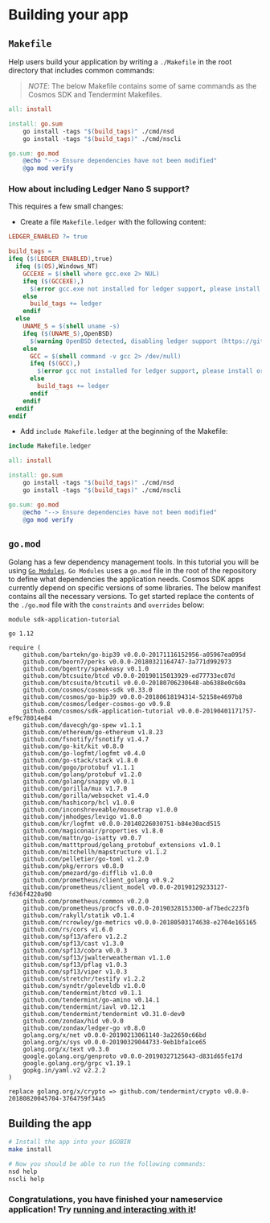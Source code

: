 # Building your app

## `Makefile`

Help users build your application by writing a `./Makefile` in the root directory that includes common commands:

> _*NOTE*_: The below Makefile contains some of same commands as the Cosmos SDK and Tendermint Makefiles.

```makefile
all: install

install: go.sum
	go install -tags "$(build_tags)" ./cmd/nsd
	go install -tags "$(build_tags)" ./cmd/nscli

go.sum: go.mod
	@echo "--> Ensure dependencies have not been modified"
	@go mod verify
```

### How about including Ledger Nano S support?

This requires a few small changes:

- Create a file `Makefile.ledger` with the following content: 

```makefile
LEDGER_ENABLED ?= true

build_tags =
ifeq ($(LEDGER_ENABLED),true)
  ifeq ($(OS),Windows_NT)
    GCCEXE = $(shell where gcc.exe 2> NUL)
    ifeq ($(GCCEXE),)
      $(error gcc.exe not installed for ledger support, please install or set LEDGER_ENABLED=false)
    else
      build_tags += ledger
    endif
  else
    UNAME_S = $(shell uname -s)
    ifeq ($(UNAME_S),OpenBSD)
      $(warning OpenBSD detected, disabling ledger support (https://github.com/cosmos/cosmos-sdk/issues/1988))
    else
      GCC = $(shell command -v gcc 2> /dev/null)
      ifeq ($(GCC),)
        $(error gcc not installed for ledger support, please install or set LEDGER_ENABLED=false)
      else
        build_tags += ledger
      endif
    endif
  endif
endif
```

- Add `include Makefile.ledger` at the beginning of the Makefile:

```makefile
include Makefile.ledger

all: install

install: go.sum
	go install -tags "$(build_tags)" ./cmd/nsd
	go install -tags "$(build_tags)" ./cmd/nscli

go.sum: go.mod
	@echo "--> Ensure dependencies have not been modified"
	@go mod verify
```


## `go.mod`

Golang has a few dependency management tools. In this tutorial you will be using [`Go Modules`](https://github.com/golang/go/wiki/Modules). `Go Modules` uses a `go.mod` file in the root of the repository to define what dependencies the application needs. Cosmos SDK apps currently depend on specific versions of some libraries. The below manifest contains all the necessary versions. To get started replace the contents of the `./go.mod` file with the `constraints` and `overrides` below:

```
module sdk-application-tutorial

go 1.12

require (
	github.com/bartekn/go-bip39 v0.0.0-20171116152956-a05967ea095d
	github.com/beorn7/perks v0.0.0-20180321164747-3a771d992973
	github.com/bgentry/speakeasy v0.1.0
	github.com/btcsuite/btcd v0.0.0-20190115013929-ed77733ec07d
	github.com/btcsuite/btcutil v0.0.0-20180706230648-ab6388e0c60a
	github.com/cosmos/cosmos-sdk v0.33.0
	github.com/cosmos/go-bip39 v0.0.0-20180618194314-52158e4697b8
	github.com/cosmos/ledger-cosmos-go v0.9.8
	github.com/cosmos/sdk-application-tutorial v0.0.0-20190401171757-ef9c78014e84
	github.com/davecgh/go-spew v1.1.1
	github.com/ethereum/go-ethereum v1.8.23
	github.com/fsnotify/fsnotify v1.4.7
	github.com/go-kit/kit v0.8.0
	github.com/go-logfmt/logfmt v0.4.0
	github.com/go-stack/stack v1.8.0
	github.com/gogo/protobuf v1.1.1
	github.com/golang/protobuf v1.2.0
	github.com/golang/snappy v0.0.1
	github.com/gorilla/mux v1.7.0
	github.com/gorilla/websocket v1.4.0
	github.com/hashicorp/hcl v1.0.0
	github.com/inconshreveable/mousetrap v1.0.0
	github.com/jmhodges/levigo v1.0.0
	github.com/kr/logfmt v0.0.0-20140226030751-b84e30acd515
	github.com/magiconair/properties v1.8.0
	github.com/mattn/go-isatty v0.0.7
	github.com/matttproud/golang_protobuf_extensions v1.0.1
	github.com/mitchellh/mapstructure v1.1.2
	github.com/pelletier/go-toml v1.2.0
	github.com/pkg/errors v0.8.0
	github.com/pmezard/go-difflib v1.0.0
	github.com/prometheus/client_golang v0.9.2
	github.com/prometheus/client_model v0.0.0-20190129233127-fd36f4220a90
	github.com/prometheus/common v0.2.0
	github.com/prometheus/procfs v0.0.0-20190328153300-af7bedc223fb
	github.com/rakyll/statik v0.1.4
	github.com/rcrowley/go-metrics v0.0.0-20180503174638-e2704e165165
	github.com/rs/cors v1.6.0
	github.com/spf13/afero v1.2.2
	github.com/spf13/cast v1.3.0
	github.com/spf13/cobra v0.0.3
	github.com/spf13/jwalterweatherman v1.1.0
	github.com/spf13/pflag v1.0.3
	github.com/spf13/viper v1.0.3
	github.com/stretchr/testify v1.2.2
	github.com/syndtr/goleveldb v1.0.0
	github.com/tendermint/btcd v0.1.1
	github.com/tendermint/go-amino v0.14.1
	github.com/tendermint/iavl v0.12.1
	github.com/tendermint/tendermint v0.31.0-dev0
	github.com/zondax/hid v0.9.0
	github.com/zondax/ledger-go v0.8.0
	golang.org/x/net v0.0.0-20190213061140-3a22650c66bd
	golang.org/x/sys v0.0.0-20190329044733-9eb1bfa1ce65
	golang.org/x/text v0.3.0
	google.golang.org/genproto v0.0.0-20190327125643-d831d65fe17d
	google.golang.org/grpc v1.19.1
	gopkg.in/yaml.v2 v2.2.2
)

replace golang.org/x/crypto => github.com/tendermint/crypto v0.0.0-20180820045704-3764759f34a5
```

## Building the app

```bash
# Install the app into your $GOBIN
make install

# Now you should be able to run the following commands:
nsd help
nscli help
```

### Congratulations, you have finished your nameservice application! Try [running and interacting with it](./build-run.md)!
